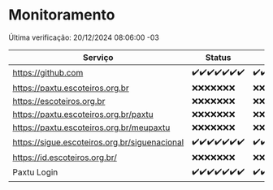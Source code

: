 # Monitoramento

Última verificação: 20/12/2024 08:06:00 -03

|Serviço|Status|Últimas 24h|
|---|---|---|
|https://github.com|<span title="2024-12-13: OK=23">✔️</span><span title="2024-12-14: OK=23">✔️</span><span title="2024-12-15: OK=23">✔️</span><span title="2024-12-16: OK=23">✔️</span><span title="2024-12-17: OK=23">✔️</span><span title="2024-12-18: OK=23">✔️</span><span title="2024-12-19: OK=10">✔️</span>|<span title="19/12/2024 08:07:00 -03 : 200">✔️</span><span title="19/12/2024 09:16:00 -03 : 200">✔️</span><span title="19/12/2024 10:18:00 -03 : 200">✔️</span><span title="19/12/2024 11:08:00 -03 : 200">✔️</span><span title="19/12/2024 12:08:00 -03 : 200">✔️</span><span title="19/12/2024 13:09:00 -03 : 200">✔️</span><span title="19/12/2024 14:07:00 -03 : 200">✔️</span><span title="19/12/2024 15:11:00 -03 : 200">✔️</span><span title="19/12/2024 16:06:00 -03 : 200">✔️</span><span title="19/12/2024 17:09:00 -03 : 200">✔️</span><span title="19/12/2024 18:07:00 -03 : 200">✔️</span><span title="19/12/2024 19:07:00 -03 : 200">✔️</span><span title="19/12/2024 20:08:00 -03 : 200">✔️</span><span title="19/12/2024 21:40:00 -03 : 200">✔️</span><span title="19/12/2024 23:10:00 -03 : 200">✔️</span><span title="20/12/2024 00:14:00 -03 : 200">✔️</span><span title="20/12/2024 01:10:00 -03 : 200">✔️</span><span title="20/12/2024 02:08:00 -03 : 200">✔️</span><span title="20/12/2024 03:12:00 -03 : 200">✔️</span><span title="20/12/2024 04:08:00 -03 : 200">✔️</span><span title="20/12/2024 05:11:00 -03 : 200">✔️</span><span title="20/12/2024 06:08:00 -03 : 200">✔️</span><span title="20/12/2024 07:08:00 -03 : 200">✔️</span><span title="20/12/2024 08:06:00 -03 : 200">✔️</span>|
|https://paxtu.escoteiros.org.br|<span title="2024-12-13: Falhas=23">❌</span><span title="2024-12-14: Falhas=23">❌</span><span title="2024-12-15: Falhas=23">❌</span><span title="2024-12-16: Falhas=23">❌</span><span title="2024-12-17: Falhas=23">❌</span><span title="2024-12-18: Falhas=23">❌</span><span title="2024-12-19: Falhas=10">❌</span>|<span title="19/12/2024 08:07:00 -03 : 403">❌</span><span title="19/12/2024 09:16:00 -03 : 403">❌</span><span title="19/12/2024 10:18:00 -03 : 403">❌</span><span title="19/12/2024 11:08:00 -03 : 403">❌</span><span title="19/12/2024 12:08:00 -03 : 403">❌</span><span title="19/12/2024 13:09:00 -03 : 403">❌</span><span title="19/12/2024 14:07:00 -03 : 403">❌</span><span title="19/12/2024 15:11:00 -03 : 403">❌</span><span title="19/12/2024 16:06:00 -03 : 403">❌</span><span title="19/12/2024 17:09:00 -03 : 403">❌</span><span title="19/12/2024 18:07:00 -03 : 403">❌</span><span title="19/12/2024 19:07:00 -03 : 403">❌</span><span title="19/12/2024 20:08:00 -03 : 403">❌</span><span title="19/12/2024 21:40:00 -03 : 403">❌</span><span title="19/12/2024 23:10:00 -03 : 403">❌</span><span title="20/12/2024 00:14:00 -03 : 403">❌</span><span title="20/12/2024 01:10:00 -03 : 403">❌</span><span title="20/12/2024 02:08:00 -03 : 403">❌</span><span title="20/12/2024 03:12:00 -03 : 403">❌</span><span title="20/12/2024 04:08:00 -03 : 403">❌</span><span title="20/12/2024 05:11:00 -03 : 403">❌</span><span title="20/12/2024 06:08:00 -03 : 403">❌</span><span title="20/12/2024 07:08:00 -03 : 403">❌</span><span title="20/12/2024 08:06:00 -03 : 403">❌</span>|
|https://escoteiros.org.br|<span title="2024-12-13: Falhas=23">❌</span><span title="2024-12-14: Falhas=23">❌</span><span title="2024-12-15: Falhas=23">❌</span><span title="2024-12-16: Falhas=23">❌</span><span title="2024-12-17: Falhas=23">❌</span><span title="2024-12-18: Falhas=23">❌</span><span title="2024-12-19: Falhas=10">❌</span>|<span title="19/12/2024 08:07:00 -03 : 403">❌</span><span title="19/12/2024 09:16:00 -03 : 403">❌</span><span title="19/12/2024 10:18:00 -03 : 403">❌</span><span title="19/12/2024 11:08:00 -03 : 403">❌</span><span title="19/12/2024 12:08:00 -03 : 403">❌</span><span title="19/12/2024 13:09:00 -03 : 403">❌</span><span title="19/12/2024 14:07:00 -03 : 403">❌</span><span title="19/12/2024 15:11:00 -03 : 403">❌</span><span title="19/12/2024 16:06:00 -03 : 403">❌</span><span title="19/12/2024 17:09:00 -03 : 403">❌</span><span title="19/12/2024 18:07:00 -03 : 403">❌</span><span title="19/12/2024 19:07:00 -03 : 403">❌</span><span title="19/12/2024 20:08:00 -03 : 403">❌</span><span title="19/12/2024 21:40:00 -03 : 403">❌</span><span title="19/12/2024 23:10:00 -03 : 403">❌</span><span title="20/12/2024 00:14:00 -03 : 403">❌</span><span title="20/12/2024 01:10:00 -03 : 403">❌</span><span title="20/12/2024 02:08:00 -03 : 403">❌</span><span title="20/12/2024 03:12:00 -03 : 403">❌</span><span title="20/12/2024 04:08:00 -03 : 403">❌</span><span title="20/12/2024 05:11:00 -03 : 403">❌</span><span title="20/12/2024 06:08:00 -03 : 403">❌</span><span title="20/12/2024 07:08:00 -03 : 403">❌</span><span title="20/12/2024 08:06:00 -03 : 403">❌</span>|
|https://paxtu.escoteiros.org.br/paxtu|<span title="2024-12-13: Falhas=23">❌</span><span title="2024-12-14: Falhas=23">❌</span><span title="2024-12-15: Falhas=23">❌</span><span title="2024-12-16: Falhas=23">❌</span><span title="2024-12-17: Falhas=23">❌</span><span title="2024-12-18: Falhas=23">❌</span><span title="2024-12-19: Falhas=10">❌</span>|<span title="19/12/2024 08:07:00 -03 : 403">❌</span><span title="19/12/2024 09:16:00 -03 : 403">❌</span><span title="19/12/2024 10:18:00 -03 : 403">❌</span><span title="19/12/2024 11:08:00 -03 : 403">❌</span><span title="19/12/2024 12:08:00 -03 : 403">❌</span><span title="19/12/2024 13:09:00 -03 : 403">❌</span><span title="19/12/2024 14:07:00 -03 : 403">❌</span><span title="19/12/2024 15:11:00 -03 : 403">❌</span><span title="19/12/2024 16:06:00 -03 : 403">❌</span><span title="19/12/2024 17:09:00 -03 : 403">❌</span><span title="19/12/2024 18:07:00 -03 : 403">❌</span><span title="19/12/2024 19:07:00 -03 : 403">❌</span><span title="19/12/2024 20:08:00 -03 : 403">❌</span><span title="19/12/2024 21:40:00 -03 : 403">❌</span><span title="19/12/2024 23:10:00 -03 : 403">❌</span><span title="20/12/2024 00:14:00 -03 : 403">❌</span><span title="20/12/2024 01:10:00 -03 : 403">❌</span><span title="20/12/2024 02:08:00 -03 : 403">❌</span><span title="20/12/2024 03:12:00 -03 : 403">❌</span><span title="20/12/2024 04:08:00 -03 : 403">❌</span><span title="20/12/2024 05:11:00 -03 : 403">❌</span><span title="20/12/2024 06:08:00 -03 : 403">❌</span><span title="20/12/2024 07:08:00 -03 : 403">❌</span><span title="20/12/2024 08:06:00 -03 : 403">❌</span>|
|https://paxtu.escoteiros.org.br/meupaxtu|<span title="2024-12-13: Falhas=23">❌</span><span title="2024-12-14: Falhas=23">❌</span><span title="2024-12-15: Falhas=23">❌</span><span title="2024-12-16: Falhas=23">❌</span><span title="2024-12-17: Falhas=23">❌</span><span title="2024-12-18: Falhas=23">❌</span><span title="2024-12-19: Falhas=10">❌</span>|<span title="19/12/2024 08:07:00 -03 : 403">❌</span><span title="19/12/2024 09:16:00 -03 : 403">❌</span><span title="19/12/2024 10:18:00 -03 : 403">❌</span><span title="19/12/2024 11:08:00 -03 : 403">❌</span><span title="19/12/2024 12:08:00 -03 : 403">❌</span><span title="19/12/2024 13:09:00 -03 : 403">❌</span><span title="19/12/2024 14:07:00 -03 : 403">❌</span><span title="19/12/2024 15:11:00 -03 : 403">❌</span><span title="19/12/2024 16:06:00 -03 : 403">❌</span><span title="19/12/2024 17:09:00 -03 : 403">❌</span><span title="19/12/2024 18:07:00 -03 : 403">❌</span><span title="19/12/2024 19:07:00 -03 : 403">❌</span><span title="19/12/2024 20:08:00 -03 : 403">❌</span><span title="19/12/2024 21:40:00 -03 : 403">❌</span><span title="19/12/2024 23:10:00 -03 : 403">❌</span><span title="20/12/2024 00:14:00 -03 : 403">❌</span><span title="20/12/2024 01:10:00 -03 : 403">❌</span><span title="20/12/2024 02:08:00 -03 : 403">❌</span><span title="20/12/2024 03:12:00 -03 : 403">❌</span><span title="20/12/2024 04:08:00 -03 : 403">❌</span><span title="20/12/2024 05:11:00 -03 : 403">❌</span><span title="20/12/2024 06:08:00 -03 : 403">❌</span><span title="20/12/2024 07:08:00 -03 : 403">❌</span><span title="20/12/2024 08:06:00 -03 : 403">❌</span>|
|https://sigue.escoteiros.org.br/siguenacional|<span title="2024-12-13: OK=23">✔️</span><span title="2024-12-14: OK=23">✔️</span><span title="2024-12-15: OK=23">✔️</span><span title="2024-12-16: OK=23">✔️</span><span title="2024-12-17: OK=23">✔️</span><span title="2024-12-18: OK=23">✔️</span><span title="2024-12-19: OK=10">✔️</span>|<span title="19/12/2024 08:07:00 -03 : 200">✔️</span><span title="19/12/2024 09:16:00 -03 : 200">✔️</span><span title="19/12/2024 10:18:00 -03 : 200">✔️</span><span title="19/12/2024 11:08:00 -03 : 200">✔️</span><span title="19/12/2024 12:08:00 -03 : 200">✔️</span><span title="19/12/2024 13:09:00 -03 : 200">✔️</span><span title="19/12/2024 14:07:00 -03 : 200">✔️</span><span title="19/12/2024 15:11:00 -03 : 200">✔️</span><span title="19/12/2024 16:06:00 -03 : 200">✔️</span><span title="19/12/2024 17:09:00 -03 : 200">✔️</span><span title="19/12/2024 18:07:00 -03 : 200">✔️</span><span title="19/12/2024 19:07:00 -03 : 200">✔️</span><span title="19/12/2024 20:08:00 -03 : 200">✔️</span><span title="19/12/2024 21:40:00 -03 : 200">✔️</span><span title="19/12/2024 23:10:00 -03 : 200">✔️</span><span title="20/12/2024 00:14:00 -03 : 200">✔️</span><span title="20/12/2024 01:10:00 -03 : 200">✔️</span><span title="20/12/2024 02:08:00 -03 : 200">✔️</span><span title="20/12/2024 03:12:00 -03 : 200">✔️</span><span title="20/12/2024 04:08:00 -03 : 200">✔️</span><span title="20/12/2024 05:11:00 -03 : 200">✔️</span><span title="20/12/2024 06:08:00 -03 : 200">✔️</span><span title="20/12/2024 07:08:00 -03 : 200">✔️</span><span title="20/12/2024 08:06:00 -03 : 200">✔️</span>|
|https://id.escoteiros.org.br/|<span title="2024-12-13: Falhas=23">❌</span><span title="2024-12-14: Falhas=23">❌</span><span title="2024-12-15: Falhas=23">❌</span><span title="2024-12-16: Falhas=23">❌</span><span title="2024-12-17: Falhas=23">❌</span><span title="2024-12-18: Falhas=23">❌</span><span title="2024-12-19: Falhas=10">❌</span>|<span title="19/12/2024 08:07:00 -03 : 403">❌</span><span title="19/12/2024 09:16:00 -03 : 403">❌</span><span title="19/12/2024 10:18:00 -03 : 403">❌</span><span title="19/12/2024 11:08:00 -03 : 403">❌</span><span title="19/12/2024 12:08:00 -03 : 403">❌</span><span title="19/12/2024 13:09:00 -03 : 403">❌</span><span title="19/12/2024 14:07:00 -03 : 403">❌</span><span title="19/12/2024 15:11:00 -03 : 403">❌</span><span title="19/12/2024 16:06:00 -03 : 403">❌</span><span title="19/12/2024 17:09:00 -03 : 403">❌</span><span title="19/12/2024 18:07:00 -03 : 403">❌</span><span title="19/12/2024 19:07:00 -03 : 403">❌</span><span title="19/12/2024 20:08:00 -03 : 403">❌</span><span title="19/12/2024 21:40:00 -03 : 403">❌</span><span title="19/12/2024 23:10:00 -03 : 403">❌</span><span title="20/12/2024 00:14:00 -03 : 403">❌</span><span title="20/12/2024 01:10:00 -03 : 403">❌</span><span title="20/12/2024 02:08:00 -03 : 403">❌</span><span title="20/12/2024 03:12:00 -03 : 403">❌</span><span title="20/12/2024 04:08:00 -03 : 403">❌</span><span title="20/12/2024 05:11:00 -03 : 403">❌</span><span title="20/12/2024 06:08:00 -03 : 403">❌</span><span title="20/12/2024 07:08:00 -03 : 403">❌</span><span title="20/12/2024 08:06:00 -03 : 403">❌</span>|
|Paxtu Login|<span title="2024-12-13: OK=23">✔️</span><span title="2024-12-14: OK=23">✔️</span><span title="2024-12-15: OK=23">✔️</span><span title="2024-12-16: OK=23">✔️</span><span title="2024-12-17: OK=23">✔️</span><span title="2024-12-18: OK=23">✔️</span><span title="2024-12-19: OK=10">✔️</span>|<span title="19/12/2024 08:07:00 -03 : 200">✔️</span><span title="19/12/2024 09:16:00 -03 : 200">✔️</span><span title="19/12/2024 10:18:00 -03 : 200">✔️</span><span title="19/12/2024 11:08:00 -03 : 200">✔️</span><span title="19/12/2024 12:08:00 -03 : 200">✔️</span><span title="19/12/2024 13:09:00 -03 : 200">✔️</span><span title="19/12/2024 14:07:00 -03 : 200">✔️</span><span title="19/12/2024 15:11:00 -03 : 200">✔️</span><span title="19/12/2024 16:06:00 -03 : 200">✔️</span><span title="19/12/2024 17:09:00 -03 : 200">✔️</span><span title="19/12/2024 18:07:00 -03 : 200">✔️</span><span title="19/12/2024 19:07:00 -03 : 200">✔️</span><span title="19/12/2024 20:08:00 -03 : 200">✔️</span><span title="19/12/2024 21:40:00 -03 : 200">✔️</span><span title="19/12/2024 23:10:00 -03 : 200">✔️</span><span title="20/12/2024 00:14:00 -03 : 200">✔️</span><span title="20/12/2024 01:10:00 -03 : 200">✔️</span><span title="20/12/2024 02:08:00 -03 : 200">✔️</span><span title="20/12/2024 03:12:00 -03 : 200">✔️</span><span title="20/12/2024 04:08:00 -03 : 200">✔️</span><span title="20/12/2024 05:11:00 -03 : 200">✔️</span><span title="20/12/2024 06:08:00 -03 : 200">✔️</span><span title="20/12/2024 07:08:00 -03 : 200">✔️</span><span title="20/12/2024 08:06:00 -03 : 200">✔️</span>|
